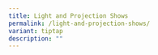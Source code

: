 ```yaml
---
title: Light and Projection Shows
permalink: /light-and-projection-shows/
variant: tiptap
description: ""
---
```

